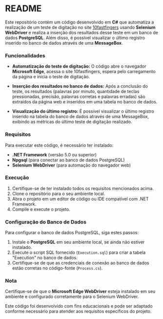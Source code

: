 # README

Este repositório contém um código desenvolvido em **C#** que automatiza a realização de um teste de digitação no site [10fastfingers](https://10fastfingers.com/typing-test/portuguese) usando **Selenium WebDriver** e realiza a inserção dos resultados desse teste em um banco de dados **PostgreSQL**. Além disso, é possível visualizar o último registro inserido no banco de dados através de uma **MessageBox**.

### Funcionalidades

- **Automatização do teste de digitação:** O código abre o navegador **Microsoft Edge**, acessa o site 10fastfingers, espera pelo carregamento da página e inicia o teste de digitação.

- **Inserção dos resultados no banco de dados:** Após a conclusão do teste, os resultados (palavras por minuto, quantidade de teclas pressionadas, precisão, palavras corretas e palavras erradas) são extraídos da página web e inseridos em uma tabela no banco de dados.

- **Visualização do último registro:** É possível visualizar o último registro inserido na tabela do banco de dados através de uma MessageBox, exibindo as métricas do último teste de digitação realizado.

### Requisitos

Para executar este código, é necessário ter instalado:

- **.NET Framework** (versão 5.0 ou superior)
- **Npgsql** (para conectar ao banco de dados PostgreSQL)
- **Selenium WebDriver** (para automação do navegador web)

### Execução

1. Certifique-se de ter instalado todos os requisitos mencionados acima.
2. Clone o repositório para o seu ambiente local.
3. Abra o projeto em um editor de código ou IDE compatível com .NET Framework.
4. Compile e execute o projeto.

### Configuração do Banco de Dados

Para configurar o banco de dados PostgreSQL, siga estes passos:

1. Instale o **PostgreSQL** em seu ambiente local, se ainda não estiver instalado.
2. Execute o script SQL fornecido (`Execution.sql`) para criar a tabela "Execution" no banco de dados.
3. Certifique-se de que as credenciais de conexão ao banco de dados estão corretas no código-fonte (`Process.cs`).

### Nota

Certifique-se de que o **Microsoft Edge WebDriver** esteja instalado em seu ambiente e configurado corretamente para o Selenium WebDriver.

Este código foi desenvolvido com fins educacionais e pode ser adaptado conforme necessário para atender aos requisitos específicos do projeto.
